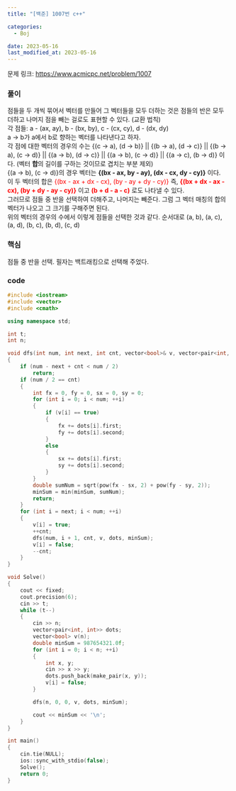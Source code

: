 ```yaml
---
title: "[백준] 1007번 c++"

categories:
  - Boj

date: 2023-05-16
last_modified_at: 2023-05-16
---
```


문제 링크: <a href="https://www.acmicpc.net/problem/1007" target="_blank">https://www.acmicpc.net/problem/1007</a>

### 풀이  
점들을 두 개씩 묶어서 벡터를 만들어 그 벡터들을 모두 더하는 것은 점들의 반은 모두 더하고 나머지 점을 빼는 걸로도 표현할 수 있다. (교환 법칙)  
각 점들: a - (ax, ay), b - (bx, by), c - (cx, cy), d - (dx, dy)  
a -> b가 a에서 b로 향하는 벡터를 나타낸다고 하자.  
각 점에 대한 벡터의 경우의 수는 {(c -> a), (d -> b)} || {(b -> a), (d -> c)} || {(b -> a), (c -> d)} || {(a -> b), (d -> c)} || {(a -> b), (c -> d)} || {(a -> c), (b -> d)} 이다. (벡터 **합**의 길이를 구하는 것이므로 겹치는 부분 제외)  
{(a -> b), (c -> d)}의 경우 벡터는 **{(bx - ax, by - ay), (dx - cx, dy - cy)}** 이다.  
이 두 벡터의 합은 <span style="color:red">{(bx - ax + dx - cx), (by - ay + dy - cy)}</span> 즉, <span style="color:red">**{(bx + dx - ax - cx), (by + dy - ay - cy)}**</span> 이고 <span style="color:red">**(b + d - a - c)**</span> 로도 나타낼 수 있다.  
그러므로 점들 중 반을 선택하여 더해주고, 나머지는 빼준다. 그럼 그 벡터 매칭의 합의 벡터가 나오고 그 크기를 구해주면 된다.  
위의 벡터의 경우의 수에서 이렇게 점들을 선택한 것과 같다. 순서대로 (a, b), (a, c), (a, d), (b, c), (b, d), (c, d)

### **핵심**  
점들 중 반을 선택. 필자는 백트래킹으로 선택해 주었다. 

### code
```c++
#include <iostream>
#include <vector>
#include <cmath>

using namespace std;

int t;
int n;

void dfs(int num, int next, int cnt, vector<bool>& v, vector<pair<int, int>>& dots, double& minSum)
{
    if (num - next + cnt < num / 2)
        return;
    if (num / 2 == cnt)
    {
        int fx = 0, fy = 0, sx = 0, sy = 0;
        for (int i = 0; i < num; ++i)
        {
            if (v[i] == true)
            {
                fx += dots[i].first;
                fy += dots[i].second;
            }
            else
            {
                sx += dots[i].first;
                sy += dots[i].second;
            }
        }
        double sumNum = sqrt(pow(fx - sx, 2) + pow(fy - sy, 2));
        minSum = min(minSum, sumNum);
        return;
    }
    for (int i = next; i < num; ++i)
    {
        v[i] = true;
        ++cnt;
        dfs(num, i + 1, cnt, v, dots, minSum);
        v[i] = false;
        --cnt;
    }
}

void Solve()
{
    cout << fixed;
    cout.precision(6);
    cin >> t;
    while (t--)
    {
        cin >> n;
        vector<pair<int, int>> dots;
        vector<bool> v(n);
        double minSum = 987654321.0f;
        for (int i = 0; i < n; ++i)
        {
            int x, y;
            cin >> x >> y;
            dots.push_back(make_pair(x, y));
            v[i] = false;
        }

        dfs(n, 0, 0, v, dots, minSum);

        cout << minSum << '\n';
    }
}

int main()
{
    cin.tie(NULL);
    ios::sync_with_stdio(false);
    Solve();
    return 0;
}
```